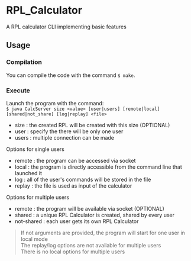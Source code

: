 # RPL_Calculator
A RPL calculator CLI implementing basic features



## Usage


### Compilation

You can compile the code with the command `$ make`.


### Execute

Launch the program with the command:  
`$ java CalcServer size <value> [user|users] [remote|local] [shared|not_share] [log|replay] <file>`

- size <value> : the created RPL will be created with this size (OPTIONAL)
- user : specify the there will be only one user
- users : multiple connection can be made


Options for single users
- remote : the program can be accessed via socket
- local : the program is directly accessible from the command line that launched it
- log <file> : all of the user's commands will be stored in the file
- replay <file> : the file is used as input of the calculator

Options for multiple users

- remote : the program will be available via socket (OPTIONAL)
- shared : a unique RPL Calculator is created, shared by every user
- not-shared : each user gets its own RPL Calculator

> If not arguments are provided, the program will start for one user in local mode  
> The replay/log options are not available for multiple users  
> There is no local options for multiple users


